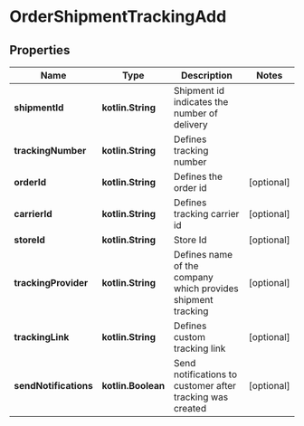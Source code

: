
# OrderShipmentTrackingAdd

## Properties
| Name | Type | Description | Notes |
| ------------ | ------------- | ------------- | ------------- |
| **shipmentId** | **kotlin.String** | Shipment id indicates the number of delivery |  |
| **trackingNumber** | **kotlin.String** | Defines tracking number |  |
| **orderId** | **kotlin.String** | Defines the order id |  [optional] |
| **carrierId** | **kotlin.String** | Defines tracking carrier id |  [optional] |
| **storeId** | **kotlin.String** | Store Id |  [optional] |
| **trackingProvider** | **kotlin.String** | Defines name of the company which provides shipment tracking |  [optional] |
| **trackingLink** | **kotlin.String** | Defines custom tracking link |  [optional] |
| **sendNotifications** | **kotlin.Boolean** | Send notifications to customer after tracking was created |  [optional] |




